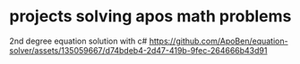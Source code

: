 # projects solving apos math problems
 2nd degree equation solution with c#
https://github.com/ApoBen/equation-solver/assets/135059667/d74bdeb4-2d47-419b-9fec-264666b43d91
